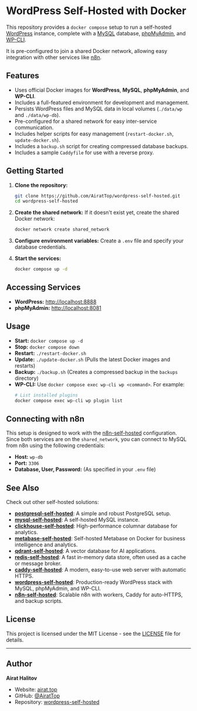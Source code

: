 # WordPress Self-Hosted with Docker

This repository provides a `docker compose` setup to run a self-hosted [WordPress](https://wordpress.org/) instance, complete with a [MySQL](https://www.mysql.com/) database, [phpMyAdmin](https://www.phpmyadmin.net/), and [WP-CLI](https://wp-cli.org/).

It is pre-configured to join a shared Docker network, allowing easy integration with other services like [n8n](https://github.com/AiratTop/n8n-self-hosted).

## Features

-   Uses official Docker images for **WordPress**, **MySQL**, **phpMyAdmin**, and **WP-CLI**.
-   Includes a full-featured environment for development and management.
-   Persists WordPress files and MySQL data in local volumes (`./data/wp` and `./data/wp-db`).
-   Pre-configured for a shared network for easy inter-service communication.
-   Includes helper scripts for easy management (`restart-docker.sh`, `update-docker.sh`).
-   Includes a `backup.sh` script for creating compressed database backups.
-   Includes a sample `Caddyfile` for use with a reverse proxy.

## Getting Started

1.  **Clone the repository:**
    ```bash
    git clone https://github.com/AiratTop/wordpress-self-hosted.git
    cd wordpress-self-hosted
    ```

2.  **Create the shared network:**
    If it doesn't exist yet, create the shared Docker network:
    ```bash
    docker network create shared_network
    ```

3.  **Configure environment variables:**
    Create a `.env` file and specify your database credentials.

4.  **Start the services:**
    ```bash
    docker compose up -d
    ```

## Accessing Services

-   **WordPress:** [http://localhost:8888](http://localhost:8888)
-   **phpMyAdmin:** [http://localhost:8081](http://localhost:8081)

## Usage

-   **Start:** `docker compose up -d`
-   **Stop:** `docker compose down`
-   **Restart:** `./restart-docker.sh`
-   **Update:** `./update-docker.sh` (Pulls the latest Docker images and restarts)
-   **Backup:** `./backup.sh` (Creates a compressed backup in the `backups` directory)
-   **WP-CLI:** Use `docker compose exec wp-cli wp <command>`. For example:
    ```bash
    # List installed plugins
    docker compose exec wp-cli wp plugin list
    ```

## Connecting with n8n

This setup is designed to work with the [n8n-self-hosted](https://github.com/AiratTop/n8n-self-hosted) configuration. Since both services are on the `shared_network`, you can connect to MySQL from n8n using the following credentials:

-   **Host:** `wp-db`
-   **Port:** `3306`
-   **Database, User, Password:** (As specified in your `.env` file)

## See Also

Check out other self-hosted solutions:

-   [**postgresql-self-hosted**](https://github.com/AiratTop/postgresql-self-hosted): A simple and robust PostgreSQL setup.
-   [**mysql-self-hosted**](https://github.com/AiratTop/mysql-self-hosted): A self-hosted MySQL instance.
-   [**clickhouse-self-hosted**](https://github.com/AiratTop/clickhouse-self-hosted): High-performance columnar database for analytics.
-   [**metabase-self-hosted**](https://github.com/AiratTop/metabase-self-hosted): Self-hosted Metabase on Docker for business intelligence and analytics.
-   [**qdrant-self-hosted**](https://github.com/AiratTop/qdrant-self-hosted): A vector database for AI applications.
-   [**redis-self-hosted**](https://github.com/AiratTop/redis-self-hosted): A fast in-memory data store, often used as a cache or message broker.
-   [**caddy-self-hosted**](https://github.com/AiratTop/caddy-self-hosted): A modern, easy-to-use web server with automatic HTTPS.
-   [**wordpress-self-hosted**](https://github.com/AiratTop/wordpress-self-hosted): Production-ready WordPress stack with MySQL, phpMyAdmin, and WP-CLI.
-   [**n8n-self-hosted**](https://github.com/AiratTop/n8n-self-hosted): Scalable n8n with workers, Caddy for auto-HTTPS, and backup scripts.

## License

This project is licensed under the MIT License - see the [LICENSE](LICENSE) file for details.

---

## Author

**Airat Halitov**

- Website: [airat.top](https://airat.top)
- GitHub: [@AiratTop](https://github.com/AiratTop)
- Repository: [wordpress-self-hosted](https://github.com/AiratTop/wordpress-self-hosted)
